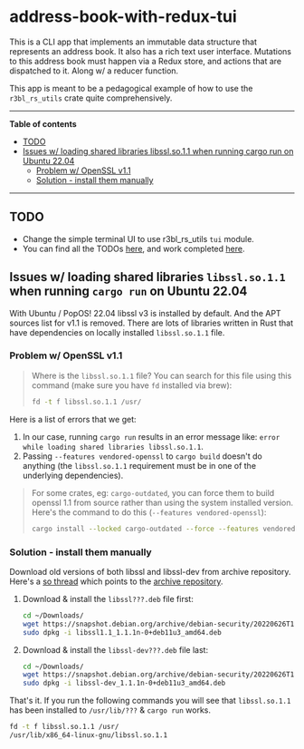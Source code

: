 # address-book-with-redux-tui
<a id="markdown-address-book-with-redux-tui" name="address-book-with-redux-tui"></a>


This is a CLI app that implements an immutable data structure that represents an address book. It
also has a rich text user interface. Mutations to this address book must happen via a Redux store,
and actions that are dispatched to it. Along w/ a reducer function.

This app is meant to be a pedagogical example of how to use the `r3bl_rs_utils` crate quite
comprehensively.

<hr/>

**Table of contents**

<!-- TOC -->

- [TODO](#todo)
- [Issues w/ loading shared libraries libssl.so.1.1 when running cargo run on Ubuntu 22.04](#issues-w-loading-shared-libraries-libsslso11-when-running-cargo-run-on-ubuntu-2204)
  - [Problem w/ OpenSSL v1.1](#problem-w-openssl-v11)
  - [Solution - install them manually](#solution---install-them-manually)

<!-- /TOC -->
<!-- /TOC -->

<hr/>

## TODO
<a id="markdown-todo" name="todo"></a>


- Change the simple terminal UI to use r3bl_rs_utils `tui` module.
- You can find all the TODOs [here](./TODO.todo), and work completed [here](./DONE.todo).

## Issues w/ loading shared libraries `libssl.so.1.1` when running `cargo run` on Ubuntu 22.04
<a id="markdown-issues-w%2F-loading-shared-libraries-libssl.so.1.1-when-running-cargo-run-on-ubuntu-22.04" name="issues-w%2F-loading-shared-libraries-libssl.so.1.1-when-running-cargo-run-on-ubuntu-22.04"></a>


With Ubuntu / PopOS! 22.04 libssl v3 is installed by default. And the APT sources list for v1.1 is
removed. There are lots of libraries written in Rust that have dependencies on locally installed
`libssl.so.1.1` file.

### Problem w/ OpenSSL v1.1
<a id="markdown-problem-w%2F-openssl-v1.1" name="problem-w%2F-openssl-v1.1"></a>


> Where is the `libssl.so.1.1` file? You can search for this file using this command (make sure you
> have `fd` installed via brew):
>
> ```bash
> fd -t f libssl.so.1.1 /usr/
> ```

Here is a list of errors that we get:

1. In our case, running `cargo run` results in an error message like:
   `error while loading shared libraries libssl.so.1.1`.
2. Passing `--features vendored-openssl` to `cargo build` doesn't do anything (the `libssl.so.1.1`
   requirement must be in one of the underlying dependencies).

> For some crates, eg: `cargo-outdated`, you can force them to build openssl 1.1 from source rather
> than using the system installed version. Here's the command to do this
> (`--features vendored-openssl`):
>
> ```bash
> cargo install --locked cargo-outdated --force --features vendored-openssl
> ```

### Solution - install them manually
<a id="markdown-solution---install-them-manually" name="solution---install-them-manually"></a>


Download old versions of both libssl and libssl-dev from archive repository. Here's a
[so thread](https://unix.stackexchange.com/a/688289/302646) which points to the
[archive repository](https://snapshot.debian.org/package/openssl/1.1.1n-0%2Bdeb11u3/#libssl1.1_1.1.1n-0:2b:deb11u3).

1. Download & install the `libssl???.deb` file first:

   ```bash
   cd ~/Downloads/
   wget https://snapshot.debian.org/archive/debian-security/20220626T182543Z/pool/updates/main/o/openssl/libssl1.1_1.1.1n-0%2Bdeb11u3_amd64.deb
   sudo dpkg -i libssl1.1_1.1.1n-0+deb11u3_amd64.deb
   ```

2. Download & install the `libssl-dev???.deb` file last:

   ```bash
   cd ~/Downloads/
   wget https://snapshot.debian.org/archive/debian-security/20220626T182543Z/pool/updates/main/o/openssl/libssl-dev_1.1.1n-0%2Bdeb11u3_amd64.deb
   sudo dpkg -i libssl-dev_1.1.1n-0+deb11u3_amd64.deb
   ```

That's it. If you run the following commands you will see that `libssl.so.1.1` has been installed to
`/usr/lib/???` & `cargo run` works.

```bash
fd -t f libssl.so.1.1 /usr/
/usr/lib/x86_64-linux-gnu/libssl.so.1.1
```
